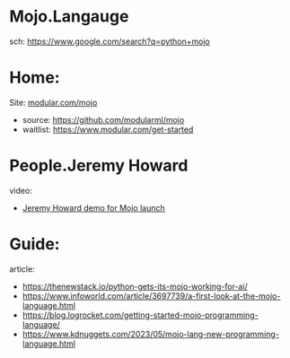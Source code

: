# Mojo.Langauge
sch: https://www.google.com/search?q=python+mojo

# Home:
Site: [modular.com/mojo](https://www.modular.com/mojo)
- source: https://github.com/modularml/mojo
- waitlist: https://www.modular.com/get-started

# People.Jeremy Howard
video:
- [Jeremy Howard demo for Mojo launch](https://youtu.be/6GvB5lZJqcE)

# Guide:
article:
- https://thenewstack.io/python-gets-its-mojo-working-for-ai/
- https://www.infoworld.com/article/3697739/a-first-look-at-the-mojo-language.html
- https://blog.logrocket.com/getting-started-mojo-programming-language/
- https://www.kdnuggets.com/2023/05/mojo-lang-new-programming-language.html
